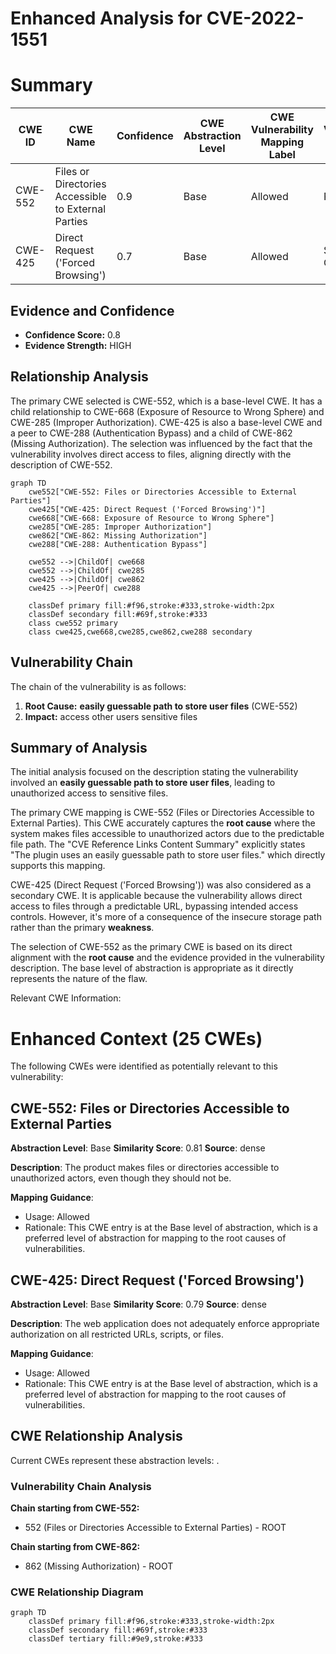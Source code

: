 # Enhanced Analysis for CVE-2022-1551

# Summary
| CWE ID | CWE Name | Confidence | CWE Abstraction Level | CWE Vulnerability Mapping Label | CWE-Vulnerability Mapping Notes |
|---|---|---|---|---|---|
| CWE-552 | Files or Directories Accessible to External Parties | 0.9 | Base | Allowed | Primary CWE |
| CWE-425 | Direct Request ('Forced Browsing') | 0.7 | Base | Allowed | Secondary Candidate |

## Evidence and Confidence

*   **Confidence Score:** 0.8
*   **Evidence Strength:** HIGH

## Relationship Analysis
The primary CWE selected is CWE-552, which is a base-level CWE. It has a child relationship to CWE-668 (Exposure of Resource to Wrong Sphere) and CWE-285 (Improper Authorization). CWE-425 is also a base-level CWE and a peer to CWE-288 (Authentication Bypass) and a child of CWE-862 (Missing Authorization). The selection was influenced by the fact that the vulnerability involves direct access to files, aligning directly with the description of CWE-552.

```mermaid
graph TD
    cwe552["CWE-552: Files or Directories Accessible to External Parties"]
    cwe425["CWE-425: Direct Request ('Forced Browsing')"]
    cwe668["CWE-668: Exposure of Resource to Wrong Sphere"]
    cwe285["CWE-285: Improper Authorization"]
    cwe862["CWE-862: Missing Authorization"]
    cwe288["CWE-288: Authentication Bypass"]

    cwe552 -->|ChildOf| cwe668
    cwe552 -->|ChildOf| cwe285
    cwe425 -->|ChildOf| cwe862
    cwe425 -->|PeerOf| cwe288

    classDef primary fill:#f96,stroke:#333,stroke-width:2px
    classDef secondary fill:#69f,stroke:#333
    class cwe552 primary
    class cwe425,cwe668,cwe285,cwe862,cwe288 secondary
```

## Vulnerability Chain
The chain of the vulnerability is as follows:
1.  **Root Cause:** **easily guessable path to store user files** (CWE-552)
2.  **Impact:** access other users sensitive files

## Summary of Analysis
The initial analysis focused on the description stating the vulnerability involved an **easily guessable path to store user files**, leading to unauthorized access to sensitive files.

The primary CWE mapping is CWE-552 (Files or Directories Accessible to External Parties). This CWE accurately captures the **root cause** where the system makes files accessible to unauthorized actors due to the predictable file path. The "CVE Reference Links Content Summary" explicitly states "The plugin uses an easily guessable path to store user files." which directly supports this mapping.

CWE-425 (Direct Request ('Forced Browsing')) was also considered as a secondary CWE. It is applicable because the vulnerability allows direct access to files through a predictable URL, bypassing intended access controls. However, it's more of a consequence of the insecure storage path rather than the primary **weakness**.

The selection of CWE-552 as the primary CWE is based on its direct alignment with the **root cause** and the evidence provided in the vulnerability description. The base level of abstraction is appropriate as it directly represents the nature of the flaw.

Relevant CWE Information:
# Enhanced Context (25 CWEs)
The following CWEs were identified as potentially relevant to this vulnerability:

## CWE-552: Files or Directories Accessible to External Parties
**Abstraction Level**: Base
**Similarity Score**: 0.81
**Source**: dense

**Description**:
The product makes files or directories accessible to unauthorized actors, even though they should not be.

**Mapping Guidance**:
- Usage: Allowed
- Rationale: This CWE entry is at the Base level of abstraction, which is a preferred level of abstraction for mapping to the root causes of vulnerabilities.

## CWE-425: Direct Request ('Forced Browsing')
**Abstraction Level**: Base
**Similarity Score**: 0.79
**Source**: dense

**Description**:
The web application does not adequately enforce appropriate authorization on all restricted URLs, scripts, or files.

**Mapping Guidance**:
- Usage: Allowed
- Rationale: This CWE entry is at the Base level of abstraction, which is a preferred level of abstraction for mapping to the root causes of vulnerabilities.


## CWE Relationship Analysis

Current CWEs represent these abstraction levels: .


### Vulnerability Chain Analysis

**Chain starting from CWE-552:**
- 552 (Files or Directories Accessible to External Parties) - ROOT


**Chain starting from CWE-862:**
- 862 (Missing Authorization) - ROOT



### CWE Relationship Diagram

```mermaid
graph TD
    classDef primary fill:#f96,stroke:#333,stroke-width:2px
    classDef secondary fill:#69f,stroke:#333
    classDef tertiary fill:#9e9,stroke:#333
```